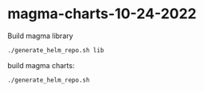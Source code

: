 # magma-charts-10-24-2022

Build magma library
```bash
./generate_helm_repo.sh lib
```

build magma charts:
```bash
./generate_helm_repo.sh
```
